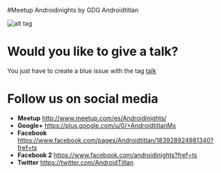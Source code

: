 #Meetup Androidinights by GDG Androidtitlan

![alt tag](https://img.evbuc.com/https%3A%2F%2Fimg.evbuc.com%2Fhttps%253A%252F%252Fcdn.evbuc.com%252Fimages%252F13682889%252F90195200561%252F1%252Foriginal.jpg%3Frect%3D0%252C117%252C1800%252C900%26s%3Dce1a7630b851ef28038f071799b3d216?w=1000&s=27e4843aad8e364dc977d0acee883bc3)


# Would you like to give a talk?

You just have to create a blue issue with the tag [talk](https://github.com/GDGAndroidtitlan/Meetup-AndroidNights/labels/Talk)

# Follow us on social media 

 * **Meetup** http://www.meetup.com/es/Androidinights/
 * **Google+** https://plus.google.com/u/0/+AndroidtitlanMx
 * **Facebook** https://www.facebook.com/pages/Androidtitlan/183928924981340?fref=ts
 * **Facebook 2** https://www.facebook.com/androidinights?fref=ts
 * **Twitter** https://twitter.com/AndroidTitlan
